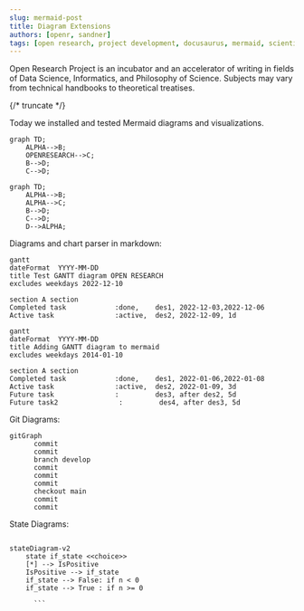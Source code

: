 ```yaml
---
slug: mermaid-post
title: Diagram Extensions
authors: [openr, sandner]
tags: [open research, project development, docusaurus, mermaid, scientific diagrams]
---
```


Open Research Project is an incubator and an accelerator of writing in fields of Data Science, Informatics, and Philosophy of Science. Subjects may vary from technical handbooks to theoretical treatises.

{/* truncate */}

Today we installed and tested Mermaid diagrams and visualizations.

```mermaid
graph TD;
    ALPHA-->B;
    OPENRESEARCH-->C;
    B-->D;
    C-->D;
```

```mermaid
graph TD;
    ALPHA-->B;
    ALPHA-->C;
    B-->D;
    C-->D;
    D-->ALPHA;
```

Diagrams and chart parser in markdown:

```mermaid
gantt
dateFormat  YYYY-MM-DD
title Test GANTT diagram OPEN RESEARCH
excludes weekdays 2022-12-10

section A section
Completed task            :done,    des1, 2022-12-03,2022-12-06
Active task               :active,  des2, 2022-12-09, 1d

```

```mermaid
gantt
dateFormat  YYYY-MM-DD
title Adding GANTT diagram to mermaid
excludes weekdays 2014-01-10

section A section
Completed task            :done,    des1, 2022-01-06,2022-01-08
Active task               :active,  des2, 2022-01-09, 3d
Future task               :         des3, after des2, 5d
Future task2               :         des4, after des3, 5d
```

Git Diagrams:

```mermaid
gitGraph
      commit
      commit
      branch develop
      commit
      commit
      commit
      checkout main
      commit
      commit
```

State Diagrams:

```mermaid

stateDiagram-v2
    state if_state <<choice>>
    [*] --> IsPositive
    IsPositive --> if_state
    if_state --> False: if n < 0
    if_state --> True : if n >= 0

      ```
